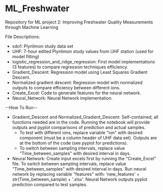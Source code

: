 # ML_Freshwater
Repository for ML project 2: Improving Freshwater Quality Measurements through Machine Learning

File Descriptions:
- sdo1: Plynlimon study data set
- UHF: 7-hour edited Plynlimon study values from UHF station (used for model fitting)
- logistic_regression_and_ridge_regression: First model implementations (3 features) to compare regression techniques efficiency.
- Gradient_Descent: Regression model using Least Squares Gradient Descent.
- Normalized gradient descent: Regression model with normalized outputs to compare efficiency between different ions.
- Create_Excel: Code to generate features for the neural network.
- Neural_Network: Neural Network implementation.

--How To Run--
  - Gradient_Descent and Normalized_Gradient_Descent: Self-contained, all functions needed are in the code. Running the notebook will provide outputs and pyplot comparisons of prediction and actual samples.
    - To test with different ions, replace variable "ion" with desired component (must be a column header of UHF data set). Outputs are at the bottom of the code (see pyplot for predictions).
    - To switch between sampling intervals, replace value "Time_between_samples" with desired interval in days.
  - Neural Network: Create input excels first by running the "Create_Excel" file. To switch between sampling intervals, replace value "Time_between_samples" with desired interval in days. Run neural network by replacing variable "features" with: 'new_features' + str(Time_between_sample) + '.xlsx'. Neural Network outputs pyplot prediction compared to test samples.

